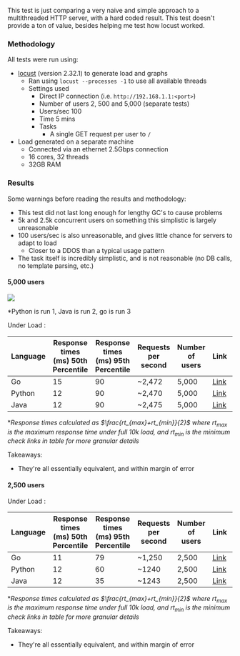 This test is just comparing a very naive and simple approach to a multithreaded HTTP server, with a hard coded result. This test doesn't provide a ton of value, besides helping me test how locust worked.

### Methodology

All tests were run using:

- [locust](https://locust.io/) (version 2.32.1) to generate load and graphs
  - Ran using `locust --processes -1` to use all available threads
  - Settings used
    - Direct IP connection (i.e. `http://192.168.1.1:<port>`)
    - Number of users 2, 500 and 5,000 (separate tests)
    - Users/sec 100
    - Time 5 mins
    - Tasks
      - A single GET request per user to `/`
- Load generated on a separate machine 
  - Connected via an ethernet 2.5Gbps connection
  - 16 cores, 32 threads
  - 32GB RAM

### Results

Some warnings before reading the results and methodology:

- This test did not last long enough for lengthy GC's to cause problems
- 5k and 2.5k concurrent users on something this simplistic is largely unreasonable
- 100 users/sec is also unreasonable, and gives little chance for servers to adapt to load
  - Closer to a DDOS than a typical usage pattern
- The task itself is incredibly simplistic, and is not reasonable (no DB calls, no template parsing, etc.)

#### 5,000 users

![](./results/result-graph-5k.png)

\*Python is run 1, Java is run 2, go is run 3

Under Load :

| Language | Response times (ms) 50th Percentile | Response times (ms) 95th Percentile | Requests per second | Number of users | Link | Source | 
|----------|-------------------------------------|-------------------------------------|---------------------|-----------------|-------|--------|
| Go | 15 | 90 | ~2,472 | 5,000 | [Link](https://kieranwood.ca/performance-tests/sockets/results/go-5k) | [Link](https://github.com/Descent098/performance-tests/blob/main/sockets/go/sockets.go) |
| Python | 12 | 90 | ~2,470 | 5,000 | [Link](https://kieranwood.ca/performance-tests/sockets/results/python-5k) | [Link](https://github.com/Descent098/performance-tests/blob/main/sockets/python/main.py) |
| Java | 12 | 90 | ~2,475 | 5,000 |  [Link](https://kieranwood.ca/performance-tests/sockets/results/java-5k) | [Link](https://github.com/Descent098/performance-tests/blob/main/sockets/java/sockets.java) |

\*_Response times calculated as $\frac{rt_{max}+rt_{min}}{2}$ where $rt_{max}$ is the maximum response time under full 10k load, and $rt_{min}$ is the minimum check links in table for more granular details_


Takeaways:

- They're all essentially equivalent, and within margin of error

#### 2,500 users

Under Load :

| Language | Response times (ms) 50th Percentile | Response times (ms) 95th Percentile | Requests per second | Number of users | Link | Source | 
|----------|-------------------------------------|-------------------------------------|---------------------|-----------------|-------|--------|
| Go | 11 | 79 | ~1,250| 2,500 | [Link](https://kieranwood.ca/performance-tests/sockets/results/go-2.5k) | [Link](https://github.com/Descent098/performance-tests/blob/main/sockets/go/sockets.go) |
| Python | 12 | 60 | ~1240 | 2,500 | [Link](https://kieranwood.ca/performance-tests/sockets/results/python-2.5k) | [Link](https://github.com/Descent098/performance-tests/blob/main/sockets/python/main.py) |
| Java | 12 | 35 | ~1243 | 2,500 |  [Link](https://kieranwood.ca/performance-tests/sockets/results/java-2.5k) | [Link](https://github.com/Descent098/performance-tests/blob/main/sockets/java/sockets.java) |

\*_Response times calculated as $\frac{rt_{max}+rt_{min}}{2}$ where $rt_{max}$ is the maximum response time under full 10k load, and $rt_{min}$ is the minimum check links in table for more granular details_


Takeaways:

- They're all essentially equivalent, and within margin of error
